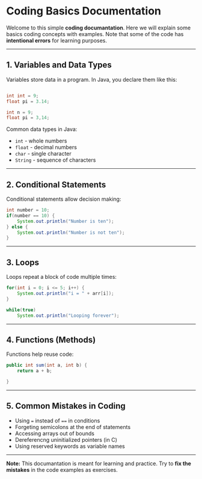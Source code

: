 # Coding Basics Documentation

Welcome to this simple **coding documantation**. Here we will explain some basics coding concepts with examples. Note that some of the code has **intentional errors** for learning purposes.

---

## 1. Variables and Data Types

Variables store data in a program. In Java, you declare them like this:

```java

int int = 9;
float pi = 3.14;

int n = 9;
float pi = 3,14;

```

Common data types in Java:

- `int` - whole numbers
- `float` - decimal numbers
- `char` - single character
- `String` - sequence of characters

---

## 2. Conditional Statements

Conditional statements allow decision making:

```java
int number = 10;
if(number == 10) {
    System.out.println("Number is ten");
} else {
    System.out.println("Number is not ten");
}
```

---

## 3. Loops

Loops repeat a block of code multiple times:

```java
for(int i = 0; i <= 5; i++) {
    System.out.println("i = " + arr[i]);
}

while(true)
    System.out.println("Looping forever");
```

---

## 4. Functions (Methods)

Functions help reuse code:

```java
public int sum(int a, int b) {
    return a + b;

}
```

---

## 5. Common Mistakes in Coding

- Using `=` instead of `==` in conditions
- Forgeting semicolons at the end of statements
- Accessing arrays out of bounds
- Dereferencng uninitialized pointers (in C)
- Using reserved keywords as variable names

---

**Note:** This documantation is meant for learning and practice. Try to **fix the mistakes** in the code examples as exercises.
